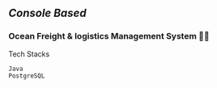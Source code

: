 ## *Console Based*
### **Ocean Freight & logistics Management System** 🌊🚢

Tech Stacks

```
Java
PostgreSQL
```
